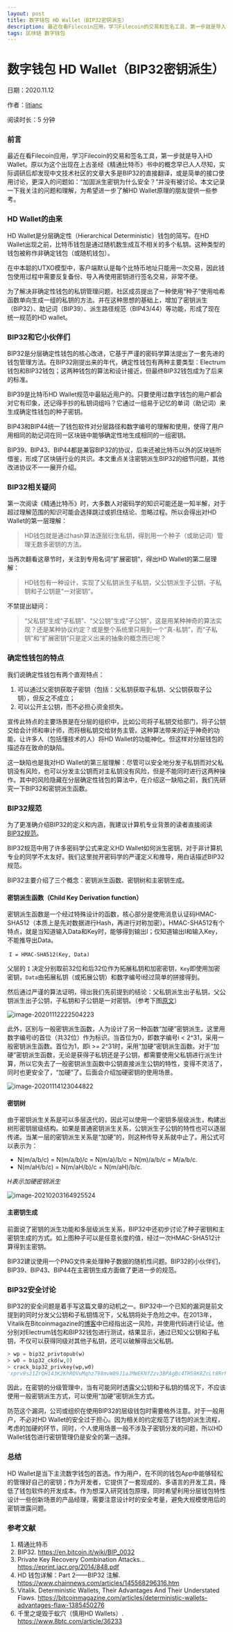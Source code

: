 ```yaml
---
layout: post
title: 数字钱包 HD Wallet（BIP32密钥派生）
description: 最近在看Filecoin应用，学习Filecoin的交易和签名工具，第一步就是导入HD Wallet。本文记录一下我关注的问题和理解，为希望进一步了解HD Wallet原理的朋友提供一些参考。
tags: 区块链 数字钱包
---
```


# 数字钱包 HD Wallet（BIP32密钥派生）

日期：2020.11.12

作者：[litianc](https://github.com/litianc)

阅读时长：5 分钟

### 前言

最近在看Filecoin应用，学习Filecoin的交易和签名工具，第一步就是导入HD Wallet。原以为这个出现在上古圣经《精通比特币》书中的概念早已人人尽知，实际调研后却发现中文技术社区的文章大多是BIP32的直接翻译，或是简单的接口使用讨论，更深入的问题如：“加固派生密钥为什么安全？”并没有被讨论。本文记录一下我关注的问题和理解，为希望进一步了解HD Wallet原理的朋友提供一些参考。

### HD Wallet的由来

HD Wallet是分层确定性（Hierarchical Deterministic）钱包的简写。在HD Wallet出现之前，比特币钱包是通过随机数生成互不相关的多个私钥。这种类型的钱包被称作非确定钱包（或随机钱包）。

在中本聪的UTXO模型中，客户端默认是每个比特币地址只能用一次交易，因此钱包使用过程中需要反复备份、导入再使用密钥进行签名交易，非常不便。

为了解决非确定性钱包的私钥管理问题，社区成员提出了一种使用“种子”使用哈希函数单向生成一组的私钥的方法。并在这种思想的基础上，增加了密钥派生（BIP32）、助记词（BIP39）、派生路径规范（BIP43/44）等功能，形成了现在统一规范的HD wallet。

### BIP32和它小伙伴们

BIP32是分层确定性钱包的核心改进，它基于严谨的密码学算法提出了一套先进的钱包管理方法。在BIP32刚提出来的年代，确定性钱包有两种主要类型：Electrum钱包和BIP32钱包；这两种钱包的算法和设计接近，但最终BIP32钱包成为了后来的标准。

BIP39是比特币HD Wallet规范中最贴近用户的。只要使用过数字钱包的用户都会对它有印象，还记得手抄的私钥词组吗？它通过一组易于记忆的单词（助记词）来生成确定性钱包的种子密钥。

BIP43和BIP44统一了钱包软件对分层路径和数字编号的理解和使用，使得了用户用相同的助记词在同一区块链中能够确定性地生成相同的一组密钥。

BIP39、BIP43、BIP44都是兼容BIP32的协议，后来还被比特币以外的区块链所借鉴，形成了区块链行业的共识。本文重点关注密钥派生BIP32的细节问题，其他改进协议不一一展开介绍。

### BIP32相关疑问

第一次阅读《精通比特币》时，大多数人对密码学的知识可能还是一知半解，对于超过理解范围的知识可能会选择跳过或抓住结论、忽略过程。所以会得出对HD Wallet的第一层理解：

> HD钱包就是通过hash算法逐层衍生私钥，得到用一个种子（或助记词）管理无数多密钥的方法。

当再次翻看这章节时，关注到专用名词“扩展密钥“，得出HD Wallet的第二层理解：

>  HD钱包有一种设计，实现了父私钥派生子私钥，父公钥派生子公钥，子私钥和子公钥是“一对密钥”。

不禁提出疑问：

> “父私钥”生成“子私钥”、“父公钥”生成“子公钥”，这是用某种神奇的算法实现？还是某种协议约定？或是整个系统里只用到一个“真-私钥”，而“子私钥”和“扩展密钥”只是定义出来的抽象的概念而已呢？

### 确定性钱包的特点

我们说确定性钱包有两个直观特点：

1. 可以通过父密钥获取子密钥（包括：父私钥获取子私钥、父公钥获取子公钥），但反之不成立；
2. 可以公开主公钥，而不必担心资金损失。

宣传此特点的主要场景是在分层的组织中，比如公司将子私钥交给部门，将子公钥交给会计师和审计师，而将根私钥交给财务主管。这种算法带来的近乎神奇的功能，让许多人（包括懂技术的人）将HD Wallet的功能神化。但这样对分层钱包的描述存在致命的缺陷。

这一缺陷也是我对HD Wallet的第三层理解：尽管可以安全地分发子私钥而对父私钥没有风险，也可以分发主公钥而对主私钥没有风险，但是不能同时进行这两种操作。其中的风险隐藏在分层确定性钱包的算法中，在介绍这一缺陷之前，我们先研究一下BIP32和密钥派生函数。

### BIP32规范

为了更准确介绍BIP32的定义和内涵，我建议计算机专业背景的读者直接阅读[BIP32规范](https://en.bitcoin.it/wiki/BIP_0032)。

BIP32规范中用了许多密码学公式来定义HD Wallet如何派生密钥，对于非计算机专业的同学不太友好。我们这里抛开密码学的严谨定义和推导，用白话描述BIP32规范。

BIP32主要介绍了三个概念：密钥派生函数、密钥树和主密钥生成。

#### 密钥派生函数（Child Key Derivation function）

密钥派生函数是一个经过特殊设计的函数，核心部分是使用消息认证码HMAC-SHA512（本质上是先对数据进行Hash，再进行对称加密）。HMAC-SHA512有个特点，就是当知道输入Data和Key时，能够得到输出I；仅知道输出I和输入Key，不能推导出Data。

​				```I = HMAC-SHA512(Key, Data)```

父层的 `I` 决定分别取前32位和后32位作为拓展私钥和加密密钥，`Key`即使用加密密钥，`Data`由拓展私钥（或拓展公钥）和数字编号i经过简单的拼接得到。

然后通过严谨的算法证明，得出我们先前提到的结论：父私钥派生出子私钥，父公钥派生出子公钥，子私钥和子公钥是一对密钥。（参考下图[原文](https://eprint.iacr.org/2014/848.pdf)）

![image-20201112222504223](/images/posts/HDwallet/image-20201112222504223.png)

此外，区别与一般密钥派生函数，人为设计了另一种函数“加硬”密钥派生。这里用数字编号i的首位（共32位）作为标识。当首位为0，即数字编号i < 2^31，采用一般密钥派生函数。首位为1，即i >= 2^31时，采用“加硬”密钥派生函数。对于“加硬”密钥派生函数，无论是获得子私钥还是子公钥，都需要使用父私钥进行派生计算，所以它失去了一般密钥派生函数中公钥直接派生公钥的特性，变得不灵活了，同时也更安全了，“加硬”了。后面会介绍加硬密钥的使用场景。

![image-20201114123044822](/images/posts/HDwallet/image-20201114123044822.png)

#### 密钥树

由于密钥派生关系是可以多层迭代的，因此可以使用一个密钥多层级派生，构建出树形密钥层级结构。如果是普通密钥派生关系，公钥派生子公钥的特性也可以逐层传递。当某一层的密钥派生关系是“加硬”的，则这种传导关系就中止了。用公式可以表示为：

* N(m/a/b/c) = N(m/a/b)/c = N(m/a)/b/c = N(m)/a/b/c = M/a/b/c.
* N(m/aH/b/c) = N(m/aH/b)/c = N(m/aH)/b/c.

*H表示加硬密钥派生*

![image-20210203164925524](/images/posts/HDwallet/image-20210203164925524.png)

#### 主密钥生成

前面说了密钥的派生功能和多层级派生关系，BIP32中还初步讨论了种子密钥和主密钥生成的方式。如上图种子可以是任意长度的值，经过一次HMAC-SHA512计算得到主密钥。

BIP32建议使用一个PNG文件来处理种子数据的随机性问题。BIP32的小伙伴们，BIP39、BIP43、BIP44在主密钥生成方面做了更进一步的规范。

### BIP32安全讨论

BIP32的安全问题是着手写这篇文章的动机之一。BIP32中一个已知的漏洞是前文提到的同时分发父公钥和子私钥情况下，父私钥将处于危险之中。在2013年，Vitalik在Bitcoinmagazine的[博客](https://bitcoinmagazine.com/articles/deterministic-wallets-advantages-flaw-1385450276)中已经指出这一风险，并使用代码进行论证。他分别对Electrum钱包和BIP32钱包进行测试，结果显示，通过已知父公钥和子私钥，不仅可以获得同级对其他子私钥，还可以破解得出父私钥。

```python
> wp = bip32_privtopub(w)
> w0 = bip32_ckd(w,0)
> crack_bip32_privkey(wp,w0)
'xprv9s21ZrQH143K2KhRQVuMqhz798mvW89J1aJMWEKNfZzv3BPAgBc4TH59K8ZcLt8RrNJvbUzA72A92Grm3MorG2FnFaoZ7B8SDTYXgUBALoi'
```

因此，在密钥的分级管理中，当有可能同时透露父公钥和子私钥的情况下，不应该使用一般密钥派生方式，可以使用“加硬”密钥派生方式。

防范这个漏洞，公司或组织在使用BIP32的层级钱包时需要格外注意。对于一般用户，不必对HD Wallet的安全过于担心。因为相关的约定规范了钱包的派生流程，考虑的加硬的环节，同时，个人使用场景一般不涉及子密钥分发的问题，所以HD Wallet钱包进行密钥管理仍是安全的第一选择。

### 总结

HD Wallet是当下主流数字钱包的首选。作为用户，在不同的钱包App中能够轻松的管理好自己的密钥；作为开发者，它提供了一套现成的、多语言的开发工具，降低了钱包软件的开发成本。作为想深入研究钱包原理，同时希望利用分层钱包特性设计一些创新场景的产品经理，需要注意设计时的安全考量，避免大规模使用后的密钥泄露问题。

### 参考文献

1. 精通比特币
2. BIP32. https://en.bitcoin.it/wiki/BIP_0032
3. Private Key Recovery Combination Attacks... https://eprint.iacr.org/2014/848.pdf
4. HD 钱包详解：Part 2——BIP32 注解. https://www.chainnews.com/articles/145568296316.htm
5. Vitalik. Deterministic Wallets, Their Advantages And Their Understated Flaws. https://bitcoinmagazine.com/articles/deterministic-wallets-advantages-flaw-1385450276
6. 千里之堤毁于蚁穴（慎用HD Wallets）. https://www.8btc.com/article/36233

